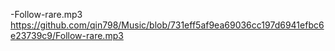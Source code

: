 -Follow-rare.mp3
 https://github.com/qin798/Music/blob/731eff5af9ea69036cc197d6941efbc6e23739c9/Follow-rare.mp3
